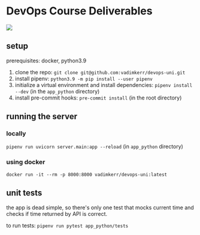 # DevOps Course Deliverables

![](https://github.com/vadimkerr/devops-uni/actions/workflows/ci.yml/badge.svg)

## setup

prerequisites: docker, python3.9

1. clone the repo: `git clone git@github.com:vadimkerr/devops-uni.git`
1. install pipenv: `python3.9 -m pip install --user pipenv`
1. initialize a virtual environment and install dependencies: `pipenv install --dev` (in the `app_python` directory)
1. install pre-commit hooks: `pre-commit install` (in the root directory)

## running the server

### locally

`pipenv run uvicorn server.main:app --reload` (in `app_python` directory)

### using docker

`docker run -it --rm -p 8000:8000 vadimkerr/devops-uni:latest`

## unit tests

the app is dead simple, so there's only one test that mocks current time and checks if time returned by API is correct.

to run tests: `pipenv run pytest app_python/tests`
